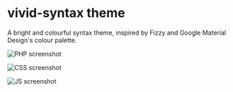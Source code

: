# vivid-syntax theme

A bright and colourful syntax theme, inspired by Fizzy and Google Material Design's colour palette.

![PHP screenshot](https://raw.githubusercontent.com/cliambrown/vivid-syntax/master/vivid-php.png)

![CSS screenshot](https://raw.githubusercontent.com/cliambrown/vivid-syntax/master/vivid-css.png)

![JS screenshot](https://raw.githubusercontent.com/cliambrown/vivid-syntax/master/vivid-js.png)
